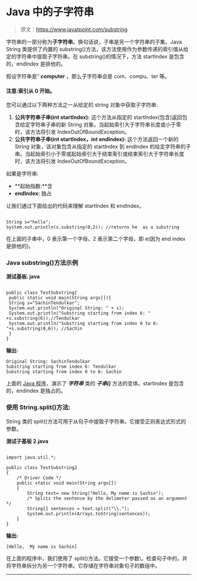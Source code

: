 # Java 中的子字符串

> 原文：<https://www.javatpoint.com/substring>

字符串的一部分称为**子字符串**。换句话说，子串是另一个字符串的子集。Java String 类提供了内置的 substring()方法，该方法使用作为参数传递的索引值从给定的字符串中提取子字符串。在 substring()的情况下，方法 startIndex 是包含的，endIndex 是排他的。

假设字符串是“ **computer** ，那么子字符串会是 com、compu、ter 等。

#### 注意:索引从 0 开始。

您可以通过以下两种方法之一从给定的 string 对象中获取子字符串:

1.  **公共字符串子串(int startIndex):**
    这个方法从指定的 startIndex(包含)返回包含给定字符串子串的新 String 对象。当起始索引大于字符串长度或小于零时，该方法将引发 IndexOutOfBoundException。
2.  **公共字符串子串(int startIndex，int endIndex):**
    这个方法返回一个新的 String 对象，该对象包含从指定的 startIndex 到 endIndex 的给定字符串的子串。当起始索引小于零或起始索引大于结束索引或结束索引大于字符串长度时，该方法将引发 IndexOutOfBoundException。

如果是字符串:

*   **起始指数:**含
*   **endIndex:** 独占

让我们通过下面给出的代码来理解 startIndex 和 endIndex。

```

String s="hello";  
System.out.println(s.substring(0,2)); //returns he  as a substring

```

在上面的子串中，0 表示第一个字母，2 表示第二个字母，即 e(因为 end index 是排他的)。

### Java substring()方法示例

**测试基板. java**

```

public class TestSubstring{  
 public static void main(String args[]){  
 String s="SachinTendulkar";  
 System.out.println("Original String: " + s);
 System.out.println("Substring starting from index 6: " +s.substring(6));//Tendulkar  
 System.out.println("Substring starting from index 0 to 6: "+s.substring(0,6)); //Sachin
 }
}  

```

**输出:**

```
Original String: SachinTendulkar
Substring starting from index 6: Tendulkar
Substring starting from index 0 to 6: Sachin

```

上面的 [Java 程序](https://www.javatpoint.com/java-programs)，演示了 ***字符串*** 类的 ***子串()*** 方法的变体。startindex 是包含的，endindex 是独占的。

### 使用 String.split()方法:

String 类的 split()方法可用于从句子中提取子字符串。它接受正则表达式形式的参数。

**测试子基板 2.java**

```

import java.util.*;

public class TestSubstring2
{  
    /* Driver Code */
    public static void main(String args[])
    {  
        String text= new String("Hello, My name is Sachin");
        /* Splits the sentence by the delimeter passed as an argument */
        String[] sentences = text.split("\\.");
        System.out.println(Arrays.toString(sentences));
    }
}  

```

**输出:**

```
[Hello,  My name is Sachin]

```

在上面的程序中，我们使用了 split()方法。它接受一个参数\\。检查句子中的，并将字符串拆分为另一个字符串。它存储在字符串对象句子的数组中。

* * *